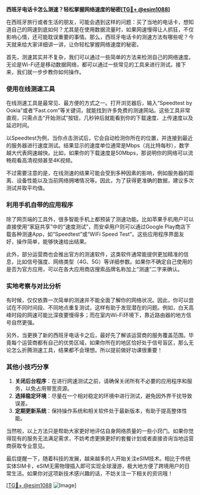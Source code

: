 **西班牙电话卡怎么测速？轻松掌握网络速度的秘密[[TG💪+ @esim1088](https://t.me/s/esim1088)]**

在西班牙旅行或者生活的朋友，可能会遇到这样的问题：买了当地的电话卡，想知道自己的网速到底如何？尤其是在使用数据流量时，如果网速慢得让人抓狂，不仅影响心情，还可能耽误重要的事情。那么，西班牙电话卡的测速方法有哪些呢？今天就来给大家详细讲一讲，让你轻松掌握网络速度的秘密。

首先，测速其实并不复杂，我们可以通过一些简单的方法来检测自己的网络速度。无论是Wi-Fi还是移动数据网络，都可以通过一些常见的工具来进行测试。接下来，我们就一步步教你如何操作。

### **使用在线测速工具**

在线测速工具是最常见、最方便的方式之一。打开浏览器后，输入“Speedtest by Ookla”或者“Fast.com”等关键词，就能找到许多免费的测速网站。这些工具非常直观，只需点击“开始测试”按钮，几秒钟后就能看到你的下载速度、上传速度以及延迟时间。

以Speedtest为例，当你点击测试后，它会自动检测你所在的位置，并连接到最近的服务器进行速度测试。结果显示的速度单位通常是Mbps（兆比特每秒），数字越大代表网速越快。比如，如果你的下载速度是50Mbps，那说明你的网络可以流畅观看高清视频甚至4K视频。

不过需要注意的是，在线测速的结果可能会受到多种因素的影响，例如服务器的距离、设备性能以及当前网络拥堵情况等。因此，为了获得更准确的数据，建议多次测试并取平均值。

### **利用手机自带的应用程序**

除了网页端的工具外，很多智能手机上都预装了测速功能。比如苹果手机用户可以直接使用“家庭共享”中的“速度测试”，而安卓用户则可以通过Google Play商店下载各种测速App，如“Speedtest”或“WiFi Speed Test”。这些应用程序界面友好，操作简单，能够快速给出结果。

此外，部分运营商也会推出官方的测速软件，这类软件通常能提供更加精准的信息，比如信号强度、网络类型（4G、5G）等详细参数。如果你不确定自己使用的是否为官方应用，可以在各大应用商店搜索品牌名称加上“测速”二字来确认。

### **实地考察与对比分析**

有时候，仅仅依靠一次简单的测速并不能全面了解你的网络状况。因此，你可以尝试在不同时间段、不同地点重复测试，这样有助于发现潜在的问题。例如，白天高峰时段的网速可能比深夜要慢得多；而在室内Wi-Fi环境下，靠近路由器的地方信号自然更强。

另外，当更换了新的西班牙电话卡之后，最好先了解该运营商的服务覆盖范围。毕竟每个运营商都有自己的优势区域，如果你所在的地区恰好处于信号盲区，那么无论怎么折腾测速工具，结果都不会理想。所以提前做好功课很重要！

### **其他小技巧分享**

1. **关闭后台程序**：在进行网速测试之前，请确保关闭所有不必要的应用程序和服务，以免占用带宽资源。
2. **选择稳定环境**：尽量在一个相对稳定的环境中进行测试，避免因外界干扰导致误差。
3. **定期更新系统**：保持操作系统和相关软件处于最新版本，有助于提高整体性能。

当然啦，以上方法只是帮助大家更好地评估自身网络质量的一些小窍门。如果你觉得现有的服务无法满足需求，不妨考虑更换更好的套餐计划或者直接咨询当地运营商获取专业意见。

最后提醒一下，随着科技的发展，越来越多的人开始关注eSIM技术。相比于传统实体SIM卡，eSIM无需物理插入即可实现全球漫游，极大地方便了跨境用户的日常生活。如果你对这项新技术感兴趣的话，不妨关注一下相关的资讯哦！

[[TG💪+ @esim1088](https://t.me/s/esim1088) ![Image](https://i.postimg.cc/4NQfJmqS/Snipaste-2025-05-13-00-14-12.png)]